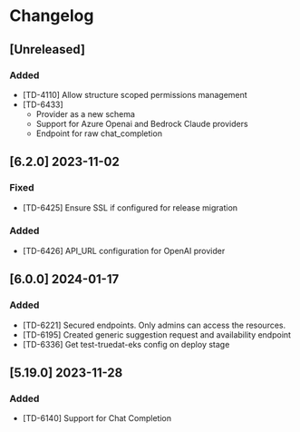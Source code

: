 # Changelog

## [Unreleased]

### Added

- [TD-4110] Allow structure scoped permissions management
- [TD-6433]
  - Provider as a new schema
  - Support for Azure Openai and Bedrock Claude providers
  - Endpoint for raw chat_completion

## [6.2.0] 2023-11-02

### Fixed

- [TD-6425] Ensure SSL if configured for release migration

### Added

- [TD-6426] API_URL configuration for OpenAI provider

## [6.0.0] 2024-01-17

### Added

- [TD-6221] Secured endpoints. Only admins can access the resources.
- [TD-6195] Created generic suggestion request and availability endpoint
- [TD-6336] Get test-truedat-eks config on deploy stage

## [5.19.0] 2023-11-28

### Added

- [TD-6140] Support for Chat Completion
